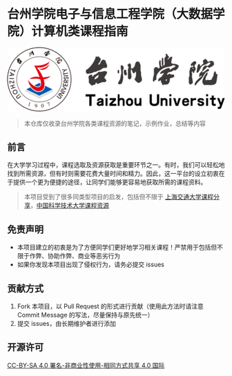 # 台州学院电子与信息工程学院（大数据学院）计算机类课程指南

<div style="display: flex; justify-content: center;">
    <picture>
        <source media="(prefers-color-scheme: dark)" srcset="_assets/full.svg">
        <img alt="logo" src="_assets/full.svg" />
    </picture>
</div>

> 本仓库仅收录台州学院各类课程资源的笔记，示例作业，总结等内容

## 前言

在大学学习过程中，课程选取及资源获取是重要环节之一。有时，我们可以轻松地找到所需资源，但有时则需要花费大量时间和精力。因此，这一平台的设立初衷在于提供一个更为便捷的途径，让同学们能够更容易地获取所需的课程资料。

> 本项目受到了很多同类型项目的启发，包括但不限于 [上海交通大学课程分享](https://github.com/kxxwz/SJTU-Courses)，[中国科学技术大学课程资源](https://github.com/USTC-Resource/USTC-Course)

## 免责声明

- 本项目建立的初衷是为了方便同学们更好地学习相关课程！严禁用于包括但不限于作弊、协助作弊、商业等恶劣行为
- 如果你发现本项目出现了侵权行为，请务必提交 issues

## 贡献方式

1. Fork 本项目，以 Pull Request 的形式进行贡献（使用此方法时请注意 Commit Message 的写法，尽量保持与原先统一）
2. 提交 issues，由长期维护者进行添加

## 开源许可

[CC-BY-SA 4.0 署名-非商业性使用-相同方式共享 4.0 国际](https://creativecommons.org/licenses/by-nc-sa/4.0/deed.zh-hans)
